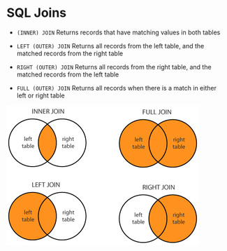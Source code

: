 # SQL Joins

- `(INNER) JOIN`
  Returns records that have matching values in both tables

- `LEFT (OUTER) JOIN`
  Returns all records from the left table, and the matched records from the right table

- `RIGHT (OUTER) JOIN`
  Returns all records from the right table, and the matched records from the left table

- `FULL (OUTER) JOIN`
  Returns all records when there is a match in either left or right table

![Joins](joins.png)


